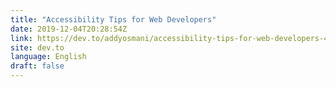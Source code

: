 ```yaml
---
title: "Accessibility Tips for Web Developers"
date: 2019-12-04T20:28:54Z
link: https://dev.to/addyosmani/accessibility-tips-for-web-developers-4cn0?utm_medium=RSS&utm_source=news.12bit.vn
site: dev.to
language: English
draft: false
---
```

